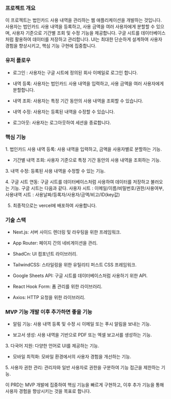 ### 프로젝트 개요

이 프로젝트는 법인카드 사용 내역을 관리하는 웹 애플리케이션을 개발하는 것입니다. 사용자는 법인카드 사용 내역을 등록하고, 사용 금액을 여러 사용자에게 분할할 수 있으며, 사용자 기준으로 기간별 조회 및 수정 기능을 제공합니다. 구글 시트를 데이터베이스처럼 활용하여 데이터를 저장하고 관리합니다. UI는 최대한 단순하게 설계하여 사용자 경험을 향상시키고, 핵심 기능 구현에 집중합니다.

### 유저 플로우

- 로그인 : 사용자는 구글 시트에 정의된 회사 이메일로 로그인 합니다.

- 내역 등록: 사용자는 법인카드 사용 내역을 입력하고, 사용 금액을 여러 사용자에게 분할합니다.

- 내역 조회: 사용자는 특정 기간 동안의 사용 내역을 조회할 수 있습니다.

- 내역 수정: 사용자는 등록된 내역을 수정할 수 있습니다.

- 로그아웃: 사용자는 로그아웃하여 세션을 종료합니다.

### 핵심 기능

1. 법인카드 사용 내역 등록: 사용 내역을 입력하고, 금액을 사용자별로 분할하는 기능.

- 기간별 내역 조회: 사용자 기준으로 특정 기간 동안의 사용 내역을 조회하는 기능.

3. 내역 수정: 등록된 사용 내역을 수정할 수 있는 기능.

4. 구글 시트 연동: 구글 시트를 데이터베이스처럼 사용하여 데이터를 저장하고 불러오는 기능.
구글 시트는 다음과 같다. 사용자 시트 : 이메일/이름/비밀번호/권한/사용여부, 사용내역 시트 : 사용날짜/등록자/사용자/금액/비고/ID(key값)

5. 최종적으로는 vercel에 배포하여 사용합니다.

### 기술 스택

- Next.js: 서버 사이드 렌더링 및 라우팅을 위한 프레임워크.

- App Router: 페이지 간의 네비게이션을 관리.

- ShadCn: UI 컴포넌트 라이브러리.

- TailwindCSS: 스타일링을 위한 유틸리티 퍼스트 CSS 프레임워크.

- Google Sheets API: 구글 시트를 데이터베이스처럼 사용하기 위한 API.

- React Hook Form: 폼 관리를 위한 라이브러리.

- Axios: HTTP 요청을 위한 라이브러리.

### MVP 기능 개발 이후 추가하면 좋을 기능

- 알림 기능: 사용 내역 등록 및 수정 시 이메일 또는 푸시 알림을 보내는 기능.

- 보고서 생성: 사용 내역을 기반으로 PDF 또는 엑셀 보고서를 생성하는 기능.

3. 다국어 지원: 다양한 언어로 UI를 제공하는 기능.

- 모바일 최적화: 모바일 환경에서의 사용자 경험을 개선하는 기능.

5. 사용자 권한 관리: 관리자와 일반 사용자로 권한을 구분하여 기능 접근을 제한하는 기능.

이 PRD는 MVP 개발에 집중하여 핵심 기능을 빠르게 구현하고, 이후 추가 기능을 통해 사용자 경험을 향상시키는 것을 목표로 합니다.